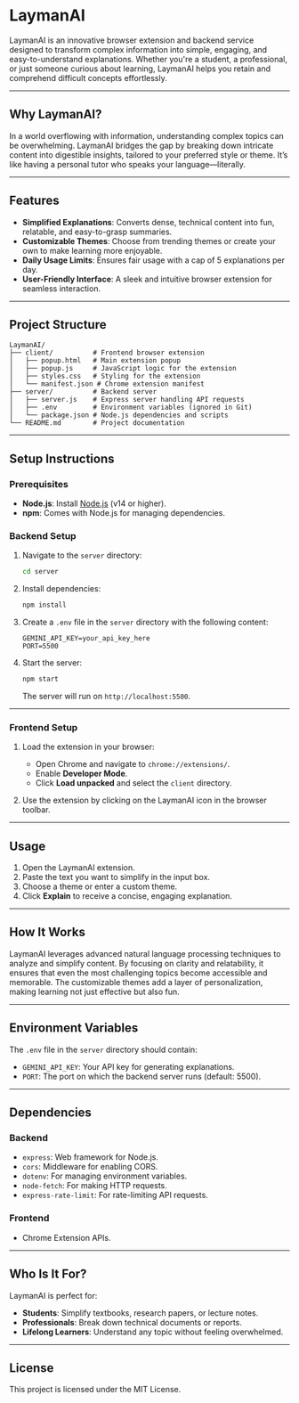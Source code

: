 # LaymanAI

LaymanAI is an innovative browser extension and backend service designed to transform complex information into simple, engaging, and easy-to-understand explanations. Whether you're a student, a professional, or just someone curious about learning, LaymanAI helps you retain and comprehend difficult concepts effortlessly.



---

## Why LaymanAI?

In a world overflowing with information, understanding complex topics can be overwhelming. LaymanAI bridges the gap by breaking down intricate content into digestible insights, tailored to your preferred style or theme. It’s like having a personal tutor who speaks your language—literally.

---

## Features

- **Simplified Explanations**: Converts dense, technical content into fun, relatable, and easy-to-grasp summaries.
- **Customizable Themes**: Choose from trending themes or create your own to make learning more enjoyable.
- **Daily Usage Limits**: Ensures fair usage with a cap of 5 explanations per day.
- **User-Friendly Interface**: A sleek and intuitive browser extension for seamless interaction.



---

## Project Structure

```
LaymanAI/
├── client/          # Frontend browser extension
│   ├── popup.html   # Main extension popup
│   ├── popup.js     # JavaScript logic for the extension
│   ├── styles.css   # Styling for the extension
│   └── manifest.json # Chrome extension manifest
├── server/          # Backend server
│   ├── server.js    # Express server handling API requests
│   ├── .env         # Environment variables (ignored in Git)
│   └── package.json # Node.js dependencies and scripts
└── README.md        # Project documentation
```

---

## Setup Instructions

### Prerequisites

- **Node.js**: Install [Node.js](https://nodejs.org/) (v14 or higher).
- **npm**: Comes with Node.js for managing dependencies.

### Backend Setup

1. Navigate to the `server` directory:
   ```bash
   cd server
   ```

2. Install dependencies:
   ```bash
   npm install
   ```

3. Create a `.env` file in the `server` directory with the following content:
   ```env
   GEMINI_API_KEY=your_api_key_here
   PORT=5500
   ```

4. Start the server:
   ```bash
   npm start
   ```

   The server will run on `http://localhost:5500`.

---

### Frontend Setup

1. Load the extension in your browser:
   - Open Chrome and navigate to `chrome://extensions/`.
   - Enable **Developer Mode**.
   - Click **Load unpacked** and select the `client` directory.

2. Use the extension by clicking on the LaymanAI icon in the browser toolbar.

---

## Usage

1. Open the LaymanAI extension.
2. Paste the text you want to simplify in the input box.
3. Choose a theme or enter a custom theme.
4. Click **Explain** to receive a concise, engaging explanation.

---

## How It Works

LaymanAI leverages advanced natural language processing techniques to analyze and simplify content. By focusing on clarity and relatability, it ensures that even the most challenging topics become accessible and memorable. The customizable themes add a layer of personalization, making learning not just effective but also fun.

---

## Environment Variables

The `.env` file in the `server` directory should contain:

- `GEMINI_API_KEY`: Your API key for generating explanations.
- `PORT`: The port on which the backend server runs (default: 5500).

---

## Dependencies

### Backend

- `express`: Web framework for Node.js.
- `cors`: Middleware for enabling CORS.
- `dotenv`: For managing environment variables.
- `node-fetch`: For making HTTP requests.
- `express-rate-limit`: For rate-limiting API requests.

### Frontend

- Chrome Extension APIs.

---

## Who Is It For?

LaymanAI is perfect for:

- **Students**: Simplify textbooks, research papers, or lecture notes.
- **Professionals**: Break down technical documents or reports.
- **Lifelong Learners**: Understand any topic without feeling overwhelmed.

---

## License

This project is licensed under the MIT License.
